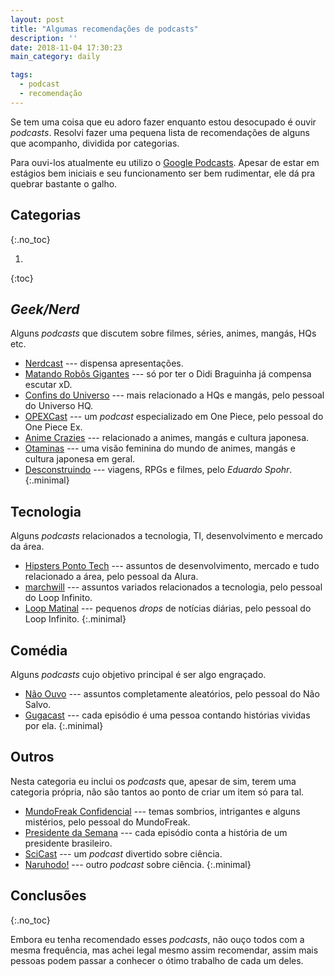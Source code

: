 ```yaml
---
layout: post
title: "Algumas recomendações de podcasts"
description: ''
date: 2018-11-04 17:30:23
main_category: daily

tags:
  - podcast
  - recomendação
---
```


Se tem uma coisa que eu adoro fazer enquanto estou
desocupado é ouvir *podcasts*. Resolvi fazer uma
pequena lista de recomendações de alguns que
acompanho, dividida por categorias.

Para ouvi-los atualmente eu utilizo o [Google Podcasts].
Apesar de estar em estágios bem iniciais e seu
funcionamento ser bem rudimentar, ele dá pra
quebrar bastante o galho.

[Google Podcasts]: https://play.google.com/store/apps/details?id=com.google.android.apps.podcasts&hl=pt_BR

## Categorias
{:.no_toc}

1. 
{:toc}

## *Geek/Nerd*

Alguns *podcasts* que discutem sobre filmes, séries,
animes, mangás, HQs etc.

- [Nerdcast] --- dispensa apresentações.
- [Matando Robôs Gigantes] --- só por ter o Didi Braguinha
  já compensa escutar xD.
- [Confins do Universo] --- mais relacionado a HQs e mangás,
  pelo pessoal do Universo HQ.
- [OPEXCast] --- um *podcast* especializado em One Piece,
  pelo pessoal do One Piece Ex.
- [Anime Crazies] --- relacionado a animes, mangás e
  cultura japonesa.
- [Otaminas] --- uma visão feminina do mundo de animes, mangás
  e cultura japonesa em geral.
- [Desconstruindo] --- viagens, RPGs e filmes, pelo *Eduardo Spohr*.
{:.minimal}

[Nerdcast]: https://jovemnerd.com.br/nerdcast/
[Matando Robôs Gigantes]: https://www.matandorobosgigantes.com/posts/
[Confins do Universo]: http://www.universohq.com/category/podcast/
[OPEXCast]: https://onepiece-ex.com.br/categoria/podcast/
[Anime Crazies]: https://animecrazies.com.br/category/podcast/
[Otaminas]: http://otaminas.com.br/podcast-otaminas/
[Desconstruindo]: http://filosofianerd.blogspot.com/search/label/Posts%20em%20%C3%A1udio

## Tecnologia

Alguns *podcasts* relacionados a tecnologia, TI, desenvolvimento
e mercado da área.

- [Hipsters Ponto Tech] --- assuntos de desenvolvimento,
  mercado e tudo relacionado a área, pelo pessoal da Alura.
- [marchwill] --- assuntos variados relacionados a tecnologia,
  pelo pessoal do Loop Infinito.
- [Loop Matinal] --- pequenos *drops* de notícias diárias,
  pelo pessoal do Loop Infinito.
{:.minimal}

[Hipsters Ponto Tech]: http://hipsters.tech/
[marchwill]: https://soundcloud.com/marchwill
[Loop Matinal]: http://www.loopmatinal.com/

## Comédia

Alguns *podcasts* cujo objetivo principal é ser algo engraçado.

- [Não Ouvo] --- assuntos completamente aleatórios,
  pelo pessoal do Não Salvo.
- [Gugacast] --- cada episódio é uma pessoa contando 
  histórias vividas por ela.
{:.minimal}

[Não Ouvo]: https://www.naosalvo.com.br/podcasts/naoouvo/
[Gugacast]: https://gugacast.com/todas-as-temporadas/

## Outros

Nesta categoria eu inclui os *podcasts* que, apesar
de sim, terem uma categoria própria, não são tantos
ao ponto de criar um item só para tal.

- [MundoFreak Confidencial] --- temas sombrios, intrigantes
  e alguns mistérios, pelo pessoal do MundoFreak.
- [Presidente da Semana] --- cada episódio conta a história
  de um presidente brasileiro.
- [SciCast] --- um *podcast* divertido sobre ciência.
- [Naruhodo!] --- outro *podcast* sobre ciência.
{:.minimal}

[MundoFreak Confidencial]: http://www.mundofreak.com.br/categoria/podcast/mundofreak-confidencial/
[Presidente da Semana]: https://www1.folha.uol.com.br/especial/2018/presidente-da-semana/
[SciCast]: http://www.deviante.com.br/podcasts/scicast/
[Naruhodo!]: https://www.b9.com.br/podcasts/naruhodo/

## Conclusões
{:.no_toc}

Embora eu tenha recomendado esses *podcasts*, não ouço
todos com a mesma frequência, mas achei legal mesmo assim
recomendar, assim mais pessoas podem passar a conhecer
o ótimo trabalho de cada um deles.